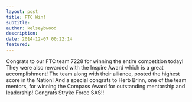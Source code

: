 ```yaml
---
layout: post
title: FTC Win!
subtitle:
author: kelseybwood
description:
date: 2014-12-07 00:22:14
featured:
---
```


Congrats to our FTC team 7228 for winning the entire competition today! They were also rewarded with the Inspire Award which is a great accomplishment! The team along with their alliance, posted the highest score in the Nation! And a special congrats to Herb Brinn, one of the team mentors, for winning the Compass Award for outstanding mentorship and leadership! Congrats Stryke Force SAS!!
